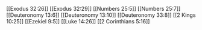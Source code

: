 [[Exodus 32:26]]
[[Exodus 32:29]]
[[Numbers 25:5]]
[[Numbers 25:7]]
[[Deuteronomy 13:6]]
[[Deuteronomy 13:10]]
[[Deuteronomy 33:8]]
[[2 Kings 10:25]]
[[Ezekiel 9:5]]
[[Luke 14:26]]
[[2 Corinthians 5:16]]
